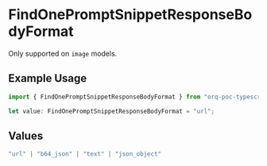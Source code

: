 # FindOnePromptSnippetResponseBodyFormat

Only supported on `image` models.

## Example Usage

```typescript
import { FindOnePromptSnippetResponseBodyFormat } from "orq-poc-typescript-multi-env-version/models/operations";

let value: FindOnePromptSnippetResponseBodyFormat = "url";
```

## Values

```typescript
"url" | "b64_json" | "text" | "json_object"
```